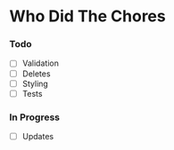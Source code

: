 # Who Did The Chores

### Todo

- [ ] Validation
- [ ] Deletes
- [ ] Styling
- [ ] Tests

### In Progress
- [ ] Updates
